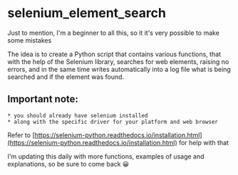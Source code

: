 # selenium_element_search

Just to mention, I'm a beginner to all this, so it it's very possible to make some mistakes

The idea is to create a Python script that contains various functions,  that with the help of the Selenium library, searches for web elements, raising no errors,  and in the same time writes automatically into a log file what is being searched and if the element was found.


## Important note:
    * you should already have selenium installed
    * along with the specific driver for your platform and web browser

Refer to  [https://selenium-python.readthedocs.io/installation.html](https://selenium-python.readthedocs.io/installation.html)  for help with that

I'm updating this daily with more functions, examples of usage and explanations, so be sure to come back 😀
